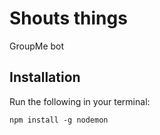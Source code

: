 # Shouts things

GroupMe bot

## Installation

Run the following in your terminal:
 ```
npm install -g nodemon
 ```
